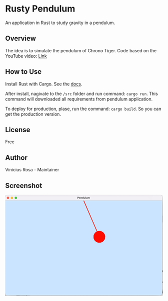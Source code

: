 # Rusty Pendulum

An application in Rust to study gravity in a pendulum.

## Overview

The idea is to simulate the pendulum of Chrono Tiger. Code based on the YouTube video: [Link](https://www.youtube.com/watch?v=U-X51GsTAzA&t=1633s&pp=ygUMUnVzdCBQZW5kdWxv)

## How to Use

Install Rust with Cargo. See the [docs](https://www.rust-lang.org/tools/install).

After install, nagivate to the `/src` folder and run command: `cargo run`. This command will downloaded all requirements from pendulum application.

To deploy for production, plase, run the command: `cargo build`. So you can get the production version.

## License

Free

## Author

Vinicius Rosa - Maintainer

## Screenshot

![Image Description](imgs/captures/06_apr_2024.png)
